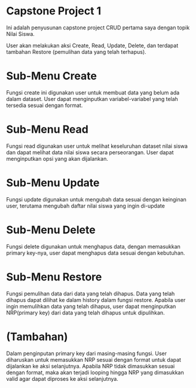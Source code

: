 # Capstone Project 1
Ini adalah penyusunan capstone project CRUD pertama saya dengan topik Nilai Siswa. 

User akan melakukan aksi Create, Read, Update, Delete, dan terdapat tambahan Restore (pemulihan data yang telah terhapus).

# **Sub-Menu Create**
Fungsi create ini digunakan user untuk membuat data yang belum ada dalam dataset. User dapat menginputkan variabel-variabel yang telah tersedia sesuai dengan format.

# **Sub-Menu Read**
Fungsi read digunakan user untuk melihat keseluruhan dataset nilai siswa dan dapat melihat data nilai siswa secara perseorangan. User dapat menginputkan opsi yang akan dijalankan.

# **Sub-Menu Update**
Fungsi update digunakan untuk mengubah data sesuai dengan keinginan user, terutama mengubah daftar nilai siswa yang ingin di-update

# **Sub-Menu Delete**
Fungsi delete digunakan untuk menghapus data, dengan memasukkan primary key-nya, user dapat menghapus data sesuai dengan kebutuhan. 

# **Sub-Menu Restore**
Fungsi pemulihan data dari data yang telah dihapus. Data yang telah dihapus dapat dilihat ke dalam history dalam fungsi restore. Apabila user ingin memulihkan data yang telah dihapus, user dapat menginputkan NRP(primary key) dari data yang telah dihapus untuk dipulihkan. 

# (Tambahan)
Dalam penginputan primary key dari masing-masing fungsi. User diharuskan untuk memasukkan NRP sesuai dengan format untuk dapat dijalankan ke aksi selanjutnya. Apabila NRP tidak dimasukkan sesuai dengan format, maka akan terjadi looping hingga NRP yang dimasukkan valid agar dapat diproses ke aksi selanjutnya.

